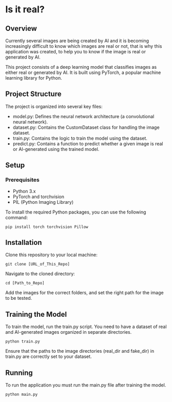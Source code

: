 # Is it real?

## Overview
Currently several images are being created by AI and it is becoming increasingly difficult to know which images are real or not, that is why this application was created, to help you to know if the image is real or generated by AI.

This project consists of a deep learning model that classifies images as either real or generated by AI. It is built using PyTorch, a popular machine learning library for Python.

## Project Structure
The project is organized into several key files:

* model.py: Defines the neural network architecture (a convolutional neural network).
* dataset.py: Contains the CustomDataset class for handling the image dataset.
* train.py: Contains the logic to train the model using the dataset.
* predict.py: Contains a function to predict whether a given image is real or AI-generated using the trained model.

## Setup
### Prerequisites
* Python 3.x
* PyTorch and torchvision
* PIL (Python Imaging Library)

To install the required Python packages, you can use the following command:
```
pip install torch torchvision Pillow
```

## Installation
Clone this repository to your local machine:
```
git clone [URL_of_This_Repo]
```
Navigate to the cloned directory:
```
cd [Path_to_Repo]
```
Add the images for the correct folders, and set the right path for the image to be tested.

## Training the Model
To train the model, run the train.py script. You need to have a dataset of real and AI-generated images organized in separate directories.
```
python train.py
```
Ensure that the paths to the image directories (real_dir and fake_dir) in train.py are correctly set to your dataset.

## Running
To run the application you must run the main.py file after training the model.
```
python main.py
```
